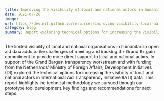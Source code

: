 ```yaml
---
title: Improving the visibility of local and national actors in humanitarian aid data
date: 2021-07-26
image:
url: https://devinit.github.io/resources/improving-visibility-local-national-actors-humanitarian-aid-data/
category: blog
summary: Report exploring technical options for increasing the visibility of local and national actors in International Aid Transparency Initiative (IATI) data.
---
```

The limited visibility of local and national organisations in humanitarian open aid data adds to the challenges of meeting and tracking the Grand Bargain commitment to provide more direct support to local and national actors. In support of the Grand Bargain transparency workstream and with funding from the Netherlands’ Ministry of Foreign Affairs, Development Initiatives (DI) explored the technical options for increasing the visibility of local and national actors in International Aid Transparency Initiative (IATI) data. This report highlights the technical methodology we pursued through our prototype tool development, key findings and recommendations for next steps.

